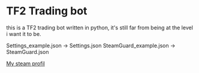 # TF2 Trading bot
this is a TF2 trading bot written in python,
it's still far from being at the level i want it to be.

Settings_example.json -> Settings.json
SteamGuard_example.json -> SteamGuard.json

[My steam profil](http://steamcommunity.com/id/devossa)